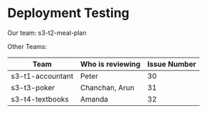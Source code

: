 # Deployment Testing
    
Our team: s3-t2-meal-plan

Other Teams:
  
| Team                     | Who is reviewing | Issue Number |
|--------------------------|------------------|--------------|
| s3-t1-accountant         | Peter            |      30      |
| s3-t3-poker              | Chanchan, Arun   |      31      |
| s3-t4-textbooks          | Amanda           |      32      |
